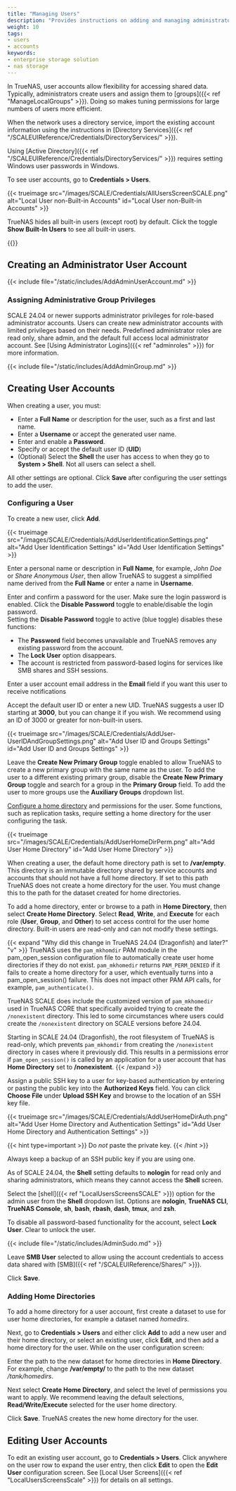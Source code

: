 ```yaml
---
title: "Managing Users"
description: "Provides instructions on adding and managing administrator and user accounts."
weight: 10
tags:
- users
- accounts
keywords:
- enterprise storage solution
- nas storage
---
```


In TrueNAS, user accounts allow flexibility for accessing shared data.
Typically, administrators create users and assign them to [groups]({{< ref "ManageLocalGroups" >}}).
Doing so makes tuning permissions for large numbers of users more efficient.

When the network uses a directory service, import the existing account information using the instructions in [Directory Services]({{< ref "/SCALEUIReference/Credentials/DirectoryServices/" >}}).

Using [Active Directory]({{< ref "/SCALEUIReference/Credentials/DirectoryServices/" >}}) requires setting Windows user passwords in Windows.

To see user accounts, go to **Credentials > Users**.

{{< trueimage src="/images/SCALE/Credentials/AllUsersScreenSCALE.png" alt="Local User non-Built-in Accounts" id="Local User non-Built-in Accounts" >}}

TrueNAS hides all built-in users (except root) by default. Click the toggle **Show Built-In Users** to see all built-in users.

{{<include file="/static/includes/addcolumnorganizer.md">}}

## Creating an Administrator User Account

{{< include file="/static/includes/AddAdminUserAccount.md" >}}

### Assigning Administrative Group Privileges

SCALE 24.04 or newer supports administrator privileges for role-based administrator accounts.
Users can create new administrator accounts with limited privileges based on their needs.
Predefined administrator roles are read only, share admin, and the default full access local administrator account.
See [Using Administrator Logins]({{< ref "adminroles" >}}) for more information.

{{< include file="/static/includes/AddAdminGroup.md" >}}

## Creating User Accounts

When creating a user, you must:

* Enter a **Full Name** or description for the user, such as a first and last name.
* Enter a **Username** or accept the generated user name.
* Enter and enable a **Password**.
* Specify or accept the default user ID (**UID**)
* (Optional) Select the **Shell** the user has access to when they go to **System > Shell**.
   Not all users can select a shell.

All other settings are optional.
Click **Save** after configuring the user settings to add the user.

### Configuring a User
To create a new user, click **Add**.

{{< trueimage src="/images/SCALE/Credentials/AddUserIdentificationSettings.png" alt="Add User Identification Settings" id="Add User Identification Settings" >}}

Enter a personal name or description in **Full Name**, for example, *John Doe* or *Share Anonymous User*, then allow TrueNAS to suggest a simplified name derived from the **Full Name** or enter a name in **Username**.

Enter and confirm a password for the user.
Make sure the login password is enabled. Click the **Disable Password** toggle to enable/disable the login password.  
Setting the **Disable Password** toggle to active (blue toggle) disables these functions:
* The **Password** field becomes unavailable and TrueNAS removes any existing password from the account.
* The **Lock User** option disappears.
* The account is restricted from password-based logins for services like SMB shares and SSH sessions.

Enter a user account email address in the **Email** field if you want this user to receive notifications

Accept the default user ID or enter a new UID.
TrueNAS suggests a user ID starting at **3000**, but you can change it if you wish.
We recommend using an ID  of 3000 or greater for non-built-in users.

{{< trueimage src="/images/SCALE/Credentials/AddUser-UserIDAndGroupSettings.png" alt="Add User ID and Groups Settings" id="Add User ID and Groups Settings" >}}

Leave the **Create New Primary Group** toggle enabled to allow TrueNAS to create a new primary group with the same name as the user.
To add the user to a different existing primary group, disable the **Create New Primary Group** toggle and search for a group in the **Primary Group** field.
To add the user to more groups use the **Auxiliary Groups** dropdown list.

[Configure a home directory](#adding-home-directories) and permissions for the user. Some functions, such as replication tasks, require setting a home directory for the user configuring the task.

{{< trueimage src="/images/SCALE/Credentials/AddUserHomeDirPerm.png" alt="Add User Home Directory" id="Add User Home Directory" >}}

When creating a user, the default home directory path is set to **/var/empty**.
This directory is an immutable directory shared by service accounts and accounts that should not have a full home directory.
If set to this path TrueNAS does not create a home directory for the user. You must change this to the path for the dataset created for home directories.

To add a home directory, enter or browse to a path in **Home Directory**, then select **Create Home Directory**.
Select **Read**, **Write**, and **Execute** for each role (**User**, **Group**, and **Other**) to set access control for the user home directory.
Built-in users are read-only and can not modify these settings.

{{< expand "Why did this change in TrueNAS 24.04 (Dragonfish) and later?" "v" >}}
TrueNAS uses the `pam_mkhomdir` PAM module in the pam_open_session configuration file to automatically create user home directories if they do not exist.
`pam_mkhomedir` returns `PAM_PERM_DENIED` if it fails to create a home directory for a user, which eventually turns into a pam_open_session() failure.
This does not impact other PAM API calls, for example, `pam_authenticate()`.

TrueNAS SCALE does include the customized version of `pam_mkhomedir` used in TrueNAS CORE that specifically avoided trying to create the `/nonexistent` directory. This led to some circumstances where users could create the `/nonexistent` directory on SCALE versions before 24.04.

Starting in SCALE 24.04 (Dragonfish), the root filesystem of TrueNAS is read-only, which prevents `pam_mkhomdir` from creating the `/nonexistent` directory in cases where it previously did.
This results in a permissions error if `pam_open_session()` is called by an application for a user account that has **Home Directory** set to **/nonexistent**.
{{< /expand >}}

Assign a public SSH key to a user for key-based authentication by entering or pasting the public key into the **Authorized Keys** field.
You can click **Choose File** under **Upload SSH Key** and browse to the location of an SSH key file.

{{< trueimage src="/images/SCALE/Credentials/AddUserHomeDirAuth.png" alt="Add User Home Directory and Authentication Settings" id="Add User Home Directory and Authentication Settings" >}}

{{< hint type=important >}}
Do *not* paste the private key.
{{< /hint >}}

Always keep a backup of an SSH public key if you are using one.

As of SCALE 24.04, the **Shell** setting defaults to **nologin** for read only and sharing administrators, which means they cannot access the **Shell** screen.

Select the [shell]({{< ref "LocalUsersScreensSCALE" >}}) option for the admin user from the **Shell** dropdown list.
Options are **nologin**, **TrueNAS CLI**, **TrueNAS Console**, **sh**, **bash**, **rbash**, **dash**, **tmux**, and **zsh**.

To disable all password-based functionality for the account, select **Lock User**. Clear to unlock the user.

{{< include file="/static/includes/AdminSudo.md" >}}

Leave **SMB User** selected to allow using the account credentials to access data shared with [SMB]({{< ref "/SCALEUIReference/Shares/" >}}).

Click **Save**.

### Adding Home Directories
To add a home directory for a user account, first create a dataset to use for user home directories, for example a dataset named *homedirs*.

Next, go to **Credentials > Users** and either click **Add** to add a new user and their home directory, or select an existing user, click **Edit**, and then add a home directory for the user.
While on the user configuration screen:

Enter the path to the new dataset for home directories in **Home Directory**. For example, change **/var/empty/** to the path to the new dataset */tank/homedirs*.

Next select **Create Home Directory**, and select the level of permissions you want to apply. We recommend leaving the default selections, **Read/Write/Execute** selected for the user home directory.

Click **Save**. TrueNAS creates the new home directory for the user.

## Editing User Accounts

To edit an existing user account, go to **Credentials > Users**.
Click anywhere on the user row to expand the user entry, then click **Edit** to open the **Edit User** configuration screen.
See [Local User Screens]({{< ref "LocalUsersScreensScale" >}}) for details on all settings.

